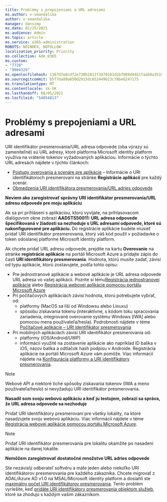 ```yaml
---
title: Problémy s prepojeniami a URL adresami
ms.author: v-smandalika
author: v-smandalika
manager: dansimp
ms.date: 02/25/2021
ms.audience: Admin
ms.topic: article
ms.service: o365-administration
ROBOTS: NOINDEX, NOFOLLOW
localization_priority: Priority
ms.collection: Adm_O365
ms.custom:
- "7720"
- "9004329"
ms.openlocfilehash: 1387d7e0cdf2e730b2812f3970181d2bf889d44b1faab9a351911840909defb5
ms.sourcegitcommit: b5f7da89a650d2915dc652449623c78be6247175
ms.translationtype: MT
ms.contentlocale: sk-SK
ms.lasthandoff: 08/05/2021
ms.locfileid: "54054813"
---
```

# <a name="issues-with-links-and-urls"></a>Problémy s prepojeniami a URL adresami

URI identifikátor presmerovania/URL adresa odpovede (oba výrazy sú zameniteľné) sú URL adresy, ktoré platforma Microsoft identity platform využíva na vrátenie tokenov vyžadovaných aplikáciou. Informácie o týchto URL adresách nájdete v týchto článkoch:

- [Postupy overovania a scenáre pre aplikácie](https://docs.microsoft.com/azure/active-directory/develop/authentication-flows-app-scenarios) – Informácie o URI identifikátoroch presmerovaní na stránke **Registrácie aplikácií** pre každý scenár.
- [Obmedzenia URI identifikátora presmerovania/URL adries odpovede](https://docs.microsoft.com/azure/active-directory/develop/reply-url)

**Neviem ako zaregistrovať správny URI identifikátor presmerovania/URL adresu odpovede pre moju aplikáciu**

Ak sa pri prihlásení s aplikáciou, ktorú vyvíjate, na prihlasovacom dialógovom okne zobrazí **AADSTS50011: URL adresa odpovede špecifikovaná v žiadosti sa nezhoduje s URL adresami odpovede, ktoré sú nakonfigurované pre aplikáciu. <your app ID>** Do registrácie aplikácie budete musieť pridať URI identifikátor presmerovania, ktorý váš kód použil v požiadavke o token odoslanej platforme Microsoft identity platform.

Ak chcete pridať URL adresu odpovede, prejdite na kartu **Overovanie** na stránke **registrácie aplikácie** na portáli Microsoft Azure a pridajte zápis do časti **URI identifikátory presmerovania**. Hodnota, ktorú musíte zadať, závisí od typu aplikácie, ktorú zostavujete, podľa tohto opisu:

- Pre jednostranové aplikácie a webové aplikácie je URL adresa odpovede URL adresa vo vašej aplikácii. Pozrite si tému[Registrácia jednostranovej aplikácie](https://docs.microsoft.com/azure/active-directory/develop/scenario-spa-app-registration#register-a-redirect-uri) alebo [Registrácia webovej aplikácie pomocou portálu Microsoft Azure](https://docs.microsoft.com/azure/active-directory/develop/scenario-web-app-sign-user-app-registration?tabs=aspnetcore#register-an-app-using-azure-portal)
- Pri počítačových aplikáciách závisí hodnota, ktorú potrebujete vybrať, od:
    - platformy (MacOS sa líši od Windowsu alebo Linuxu)
    - spôsobu získavania tokenu (interaktívne, s kódom toku spracovania zariadenia, integrované overovanie systému Windows [IWA] alebo pomocou mena používateľa/hesla).
    Podrobnosti nájdete v téme [Počítačové aplikácie – URI identifikátor presmerovania](https://docs.microsoft.com/azure/active-directory/develop/scenario-desktop-app-registration#redirect-uris)
- Pri mobilných aplikáciách závisí URI identifikátor presmerovania od:
    - platformy (iOS/Android/UWP)
    - informácií využité na zostavenie aplikácie ako napríklad ID balíka v iOS, názov balíka a odtlačok hash podpisu v Androide. Registrácia aplikácie na portáli Microsoft Azure vám pomôže. Viac informácií nájdete na [Konfigurácia platformy a URI identifikátory presmerovania](https://docs.microsoft.com/azure/active-directory/develop/scenario-mobile-app-registration#platform-configuration-and-redirect-uris).

> [!NOTE]
> Webové API a niektoré tiché spôsoby získavania tokenov (IWA a meno používateľa/heslo) si nevyžadujú URI identifikátor presmerovania.

**Nasadil som svoju webovú aplikáciu a keď ju testujem, zobrazí sa správa, že URL adresa odpovede sa nezhoduje**

Pridať URI identifikátory presmerovaní pre všetky lokality, na ktoré nasadzujete svoju webovú aplikáciu. Viac informácií nájdete v téme [Registrácia webovej aplikácie pomocou portálu Microsoft Azure](https://docs.microsoft.com/azure/active-directory/develop/scenario-web-app-sign-user-app-registration).

> [!NOTE]
> Pridať URI identifikátor presmerovania pre lokalitu okamžite po nasadení aplikácie na danej lokalite.

**Nemôžem zaregistrovať dostatočné množstvo URL adries odpovede**

Ste nezávislý odberateľ softvéru a máte jeden alebo niekoľko URI identifikátorov presmerovania pre každého zákazníka. Chcete migrovať z ADAL/Azure AD v1.0 na MSAL/Microsoft identity platform a dosiahli ste [maximálny počet URI identifikátorov presmerovania](https://docs.microsoft.com/azure/active-directory/develop/reply-url#maximum-number-of-redirect-uris). Tento problém vyriešite, keď [pridáte URI identifikátory presmerovania objektom služieb](https://docs.microsoft.com/azure/active-directory/develop/reply-url#add-redirect-uris-to-service-principals), ktoré sa zhodujú s každým vašim zákazníkom.
